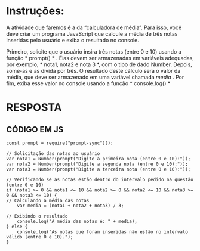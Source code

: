 # Instruções:

A atividade que faremos é a da “calculadora de média”. Para isso, você deve criar um programa JavaScript que calcule a média de três notas inseridas pelo usuário e exiba o resultado no console.


Primeiro, solicite que o usuário insira três notas (entre 0 e 10) usando a função * prompt() * . Elas devem ser armazenadas em variáveis adequadas, por exemplo, * nota1, nota2 e nota 3 *, com o tipo de dado Number. Depois, some-as e as divida por três. O resultado deste cálculo será o valor da média, que deve ser armazenado em uma variável chamada *media* . Por fim, exiba esse valor no console usando a função * console.log() *

# RESPOSTA

## CÓDIGO EM JS

```JS
const prompt = require("prompt-sync")();

// Solicitação das notas ao usuário
var nota1 = Number(prompt("Digite a primeira nota (entre 0 e 10):"));
var nota2 = Number(prompt("Digite a segunda nota (entre 0 e 10):"));
var nota3 = Number(prompt("Digite a terceira nota (entre 0 e 10):"));

// Verificando se as notas estão dentro do intervalo pedido na questão (entre 0 e 10)
if (nota1 >= 0 && nota1 <= 10 && nota2 >= 0 && nota2 <= 10 && nota3 >= 0 && nota3 <= 10) {
// Calculando a média das notas
    var media = (nota1 + nota2 + nota3) / 3;

// Exibindo o resultado
    console.log("A média das notas é: " + media);
} else {
    console.log("As notas que foram inseridas não estão no intervalo válido (entre 0 e 10).");
}

```




